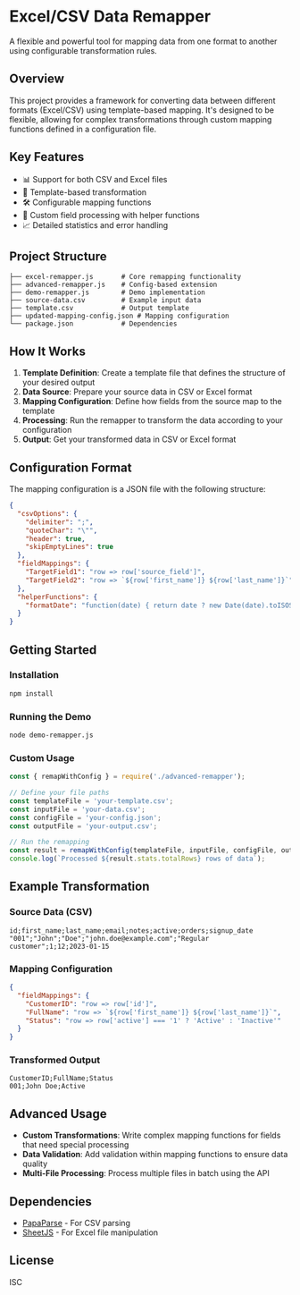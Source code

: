 # Excel/CSV Data Remapper

A flexible and powerful tool for mapping data from one format to another using configurable transformation rules.

## Overview

This project provides a framework for converting data between different formats (Excel/CSV) using template-based mapping. It's designed to be flexible, allowing for complex transformations through custom mapping functions defined in a configuration file.

## Key Features

- 📊 Support for both CSV and Excel files
- 🔄 Template-based transformation
- 🛠️ Configurable mapping functions
- 📝 Custom field processing with helper functions
- 📈 Detailed statistics and error handling

## Project Structure

```
├── excel-remapper.js       # Core remapping functionality
├── advanced-remapper.js    # Config-based extension
├── demo-remapper.js        # Demo implementation
├── source-data.csv         # Example input data
├── template.csv            # Output template
├── updated-mapping-config.json # Mapping configuration
└── package.json            # Dependencies
```

## How It Works

1. **Template Definition**: Create a template file that defines the structure of your desired output
2. **Data Source**: Prepare your source data in CSV or Excel format
3. **Mapping Configuration**: Define how fields from the source map to the template
4. **Processing**: Run the remapper to transform the data according to your configuration
5. **Output**: Get your transformed data in CSV or Excel format

## Configuration Format

The mapping configuration is a JSON file with the following structure:

```json
{
  "csvOptions": {
    "delimiter": ";",
    "quoteChar": "\"",
    "header": true,
    "skipEmptyLines": true
  },
  "fieldMappings": {
    "TargetField1": "row => row['source_field']",
    "TargetField2": "row => `${row['first_name']} ${row['last_name']}`"
  },
  "helperFunctions": {
    "formatDate": "function(date) { return date ? new Date(date).toISOString().split('T')[0] : ''; }"
  }
}
```

## Getting Started

### Installation

```bash
npm install
```

### Running the Demo

```bash
node demo-remapper.js
```

### Custom Usage

```javascript
const { remapWithConfig } = require('./advanced-remapper');

// Define your file paths
const templateFile = 'your-template.csv';
const inputFile = 'your-data.csv';
const configFile = 'your-config.json';
const outputFile = 'your-output.csv';

// Run the remapping
const result = remapWithConfig(templateFile, inputFile, configFile, outputFile);
console.log(`Processed ${result.stats.totalRows} rows of data`);
```

## Example Transformation

### Source Data (CSV)

```
id;first_name;last_name;email;notes;active;orders;signup_date
"001";"John";"Doe";"john.doe@example.com";"Regular customer";1;12;2023-01-15
```

### Mapping Configuration

```json
{
  "fieldMappings": {
    "CustomerID": "row => row['id']",
    "FullName": "row => `${row['first_name']} ${row['last_name']}`",
    "Status": "row => row['active'] === '1' ? 'Active' : 'Inactive'"
  }
}
```

### Transformed Output

```
CustomerID;FullName;Status
001;John Doe;Active
```

## Advanced Usage

- **Custom Transformations**: Write complex mapping functions for fields that need special processing
- **Data Validation**: Add validation within mapping functions to ensure data quality
- **Multi-File Processing**: Process multiple files in batch using the API

## Dependencies

- [PapaParse](https://www.papaparse.com/) - For CSV parsing
- [SheetJS](https://sheetjs.com/) - For Excel file manipulation

## License

ISC